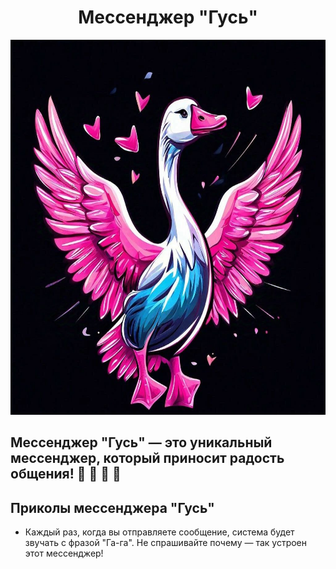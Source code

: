 <div align="center">

# Мессенджер "Гусь"

<img src="logo.jpg" width="600" height="600">

</div>

## Мессенджер "Гусь" — это уникальный мессенджер, который приносит радость общения! 🪿 🪿 🪿 🚀

## Приколы мессенджера "Гусь"
- Каждый раз, когда вы отправляете сообщение, система будет звучать с фразой "Га-га". Не спрашивайте почему — так устроен этот мессенджер!
